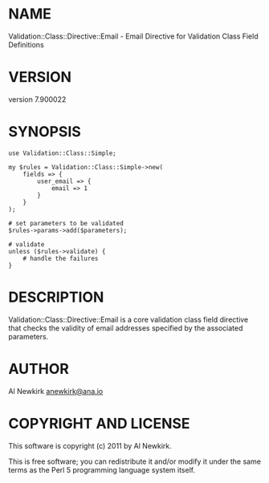 # NAME

Validation::Class::Directive::Email - Email Directive for Validation Class Field Definitions

# VERSION

version 7.900022

# SYNOPSIS

    use Validation::Class::Simple;

    my $rules = Validation::Class::Simple->new(
        fields => {
            user_email => {
                email => 1
            }
        }
    );

    # set parameters to be validated
    $rules->params->add($parameters);

    # validate
    unless ($rules->validate) {
        # handle the failures
    }

# DESCRIPTION

Validation::Class::Directive::Email is a core validation class field directive
that checks the validity of email addresses specified by the associated
parameters.

# AUTHOR

Al Newkirk <anewkirk@ana.io>

# COPYRIGHT AND LICENSE

This software is copyright (c) 2011 by Al Newkirk.

This is free software; you can redistribute it and/or modify it under
the same terms as the Perl 5 programming language system itself.
